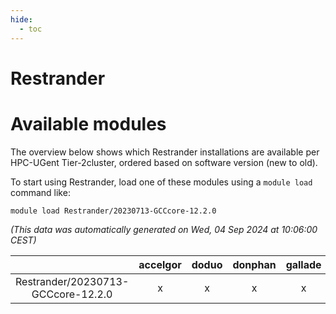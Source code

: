 ```yaml
---
hide:
  - toc
---
```


Restrander
==========

# Available modules


The overview below shows which Restrander installations are available per HPC-UGent Tier-2cluster, ordered based on software version (new to old).

To start using Restrander, load one of these modules using a `module load` command like:

```shell
module load Restrander/20230713-GCCcore-12.2.0
```

*(This data was automatically generated on Wed, 04 Sep 2024 at 10:06:00 CEST)*  

| |accelgor|doduo|donphan|gallade|joltik|shinx|skitty|
| :---: | :---: | :---: | :---: | :---: | :---: | :---: | :---: |
|Restrander/20230713-GCCcore-12.2.0|x|x|x|x|x|x|x|
